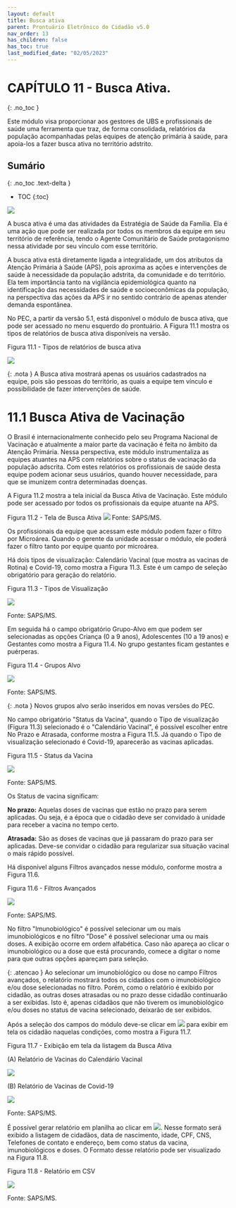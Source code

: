 ```yaml
---
layout: default
title: Busca ativa
parent: Prontuário Eletrônico do Cidadão v5.0
nav_order: 13
has_children: false
has_toc: true
last_modified_date: "02/05/2023"
---
```



# CAPÍTULO 11 - Busca Ativa.
{: .no_toc }

Este módulo visa proporcionar aos gestores de UBS e profissionais de saúde uma ferramenta que traz, de forma consolidada, relatórios da população acompanhadas pelas equipes de atenção primária à saúde, para apoia-los a fazer busca ativa no território adstrito.


## Sumário
{: .no_toc .text-delta }

- TOC
{:toc}

![](media/busca_ativa/pec_image987.PNG)

A busca ativa é uma das atividades da Estratégia de Saúde da Família. Ela é uma ação que pode ser realizada por todos os membros da equipe em seu território de referência, tendo o Agente Comunitário de Saúde protagonismo nessa atividade por seu vínculo com esse território.

A busca ativa está diretamente ligada a integralidade, um dos atributos da Atenção Primária à Saúde (APS), pois aproxima as ações e intervenções de saúde à necessidade da população adstrita, da comunidade e do território. Ela tem importância tanto na vigilância epidemiológica quanto na identificação das necessidades de saúde e socioeconômicas da população, na perspectiva das ações da APS ir no sentido contrário de apenas atender demanda espontânea.

No PEC, a partir da versão 5.1, está disponível o módulo de busca ativa, que pode ser acessado no menu esquerdo do prontuário. A Figura 11.1 mostra os tipos de relatórios de busca ativa disponíveis na versão.

Figura 11.1 - Tipos de relatórios de busca ativa 

![](media/busca_ativa/pec_image988.png)

{: .nota }
A Busca ativa mostrará apenas os usuários cadastrados na equipe, pois são pessoas do território, as quais a equipe tem vínculo e possibilidade de fazer intervenções de saúde.

# 11.1 Busca Ativa de Vacinação

O Brasil é internacionalmente conhecido pelo seu Programa Nacional de Vacinação e atualmente a maior parte da vacinação é feita no âmbito da Atenção Primária. 
Nessa perspectiva, este módulo instrumentaliza as equipes atuantes na APS com relatórios sobre o status de vacinação da população adscrita. Com estes relatórios os profissionais de saúde desta equipe podem acionar seus usuários, quando houver necessidade, para que se imunizem contra determinadas doenças.  

A Figura 11.2 mostra a tela inicial da Busca Ativa de Vacinação. Este módulo pode ser acessado por todos os profissionais da equipe atuante na APS.

Figura 11.2 - Tela de Busca Ativa
![](media/busca_ativa/pec_image989.PNG)
Fonte: SAPS/MS.

Os profissionais da equipe que acessam este módulo podem fazer o filtro por Microárea. Quando o gerente da unidade acessar o módulo, ele poderá fazer o filtro tanto por equipe quanto por microárea.

Há dois tipos de visualização: Calendário Vacinal (que mostra as vacinas de Rotina) e Covid-19, como mostra a Figura 11.3. Este é um campo de seleção obrigatório para geração do relatório.

Figura 11.3 - Tipos de Visualização

![](media/busca_ativa/pec_image990.PNG)

Fonte: SAPS/MS.

Em seguida há o campo obrigatório Grupo-Alvo em que podem ser selecionadas as opções Criança (0 a 9 anos), Adolescentes (10 a 19 anos) e Gestantes como mostra a Figura 11.4. No grupo gestantes ficam gestantes e puérperas.

Figura 11.4 - Grupos Alvo

![](media/busca_ativa/pec_image991.PNG)

Fonte: SAPS/MS.


{: .nota }
Novos grupos alvo serão inseridos em novas versões do PEC.

No campo obrigatório "Status da Vacina", quando o Tipo de visualização (Figura 11.3) selecionado é o "Calendário Vacinal", é possível escolher entre No Prazo e Atrasada, conforme mostra a Figura 11.5. Já quando o Tipo de visualização selecionado é Covid-19, aparecerão as vacinas aplicadas. 

Figura 11.5 - Status da Vacina

![](media/busca_ativa/pec_image992.PNG)

Fonte: SAPS/MS.

Os Status de vacina significam:

**No prazo:** Aquelas doses de vacinas que estão no prazo para serem aplicadas. Ou seja, é a época que o cidadão deve ser convidado à unidade para receber a vacina no tempo certo.

**Atrasada:** São as doses de vacinas que já passaram do prazo para ser aplicadas. Deve-se convidar o cidadão para regularizar sua situação vacinal o mais rápido possível.

Há disponível alguns Filtros avançados nesse módulo, conforme mostra a Figura 11.6. 

Figura 11.6 - Filtros Avançados

![](media/busca_ativa/pec_image993.png)

Fonte: SAPS/MS.

No filtro "Imunobiológico" é possível selecionar um ou mais imunobiológicos e no filtro "Dose" é possível selecionar uma ou mais doses. A exibição ocorre em ordem alfabética. Caso não apareça ao clicar o imunobiológico ou a dose que está procurando, comece a digitar o nome para que outras opções apareçam para seleção.

{: .atencao }
Ao selecionar um imunobiológico ou dose no campo Filtros avançados, o relatório mostrará todos os cidadãos com o imunobiológico e/ou dose selecionadas no filtro. Porém, como o relatório é exibido por cidadão, as outras doses atrasadas ou no prazo desse cidadão continuarão a ser exibidas. Isto é, apenas cidadãos que não tiverem os imunobiológico e/ou doses no status de vacina selecionado, deixarão de ser exibidos.

Após a seleção dos campos do módulo deve-se clicar em ![](media/busca_ativa/pec_image994.jpg) para exibir em tela os cidadão naquelas condições, como mostra a Figura 11.7.

Figura 11.7 - Exibição em tela da listagem da Busca Ativa

(A) Relatório de Vacinas do Calendário Vacinal

![](media/busca_ativa/pec_image995.png)

(B) Relatório de Vacinas de Covid-19

![](media/busca_ativa/pec_image996.png)

Fonte: SAPS/MS.

É possível gerar relatório em planilha ao clicar em ![](media/busca_ativa/pec_image997.png). Nesse formato será exibido a listagem de cidadãos, data de nascimento, idade, CPF, CNS, Telefones de contato e endereço, bem como status da vacina, imunobiológicos e doses. O Formato desse relatório pode ser visualizado na Figura 11.8.

Figura 11.8 - Relatório em CSV

![](media/busca_ativa/pec_image998.png)

Fonte: SAPS/MS.

